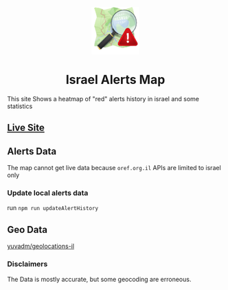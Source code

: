 <p align="center">
  <a href="http://kerero.github.io/israel-alerts-map">
    <img src="public/favicon-194x194.png" height="110">
  </a>
  <h1 align="center">Israel Alerts Map</h1>
</p>



This site Shows a heatmap of "red" alerts history in israel and some statistics

## [Live Site](http://kerero.github.io/israel-alerts-map)

## Alerts Data

The map cannot get live data because `oref.org.il` APIs are limited to israel only

### Update local alerts data

run `npm run updateAlertHistory`

## Geo Data

[yuvadm/geolocations-il](https://github.com/yuvadm/geolocations-il)

### Disclaimers

The Data is mostly accurate, but some geocoding are erroneous.
